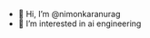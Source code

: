 - 👋 Hi, I’m @nimonkaranurag
- 👀 I’m interested in ai engineering

<!---
nimonkaranurag/nimonkaranurag is a ✨ special ✨ repository because its `README.md` (this file) appears on your GitHub profile.
You can click the Preview link to take a look at your changes.
--->
